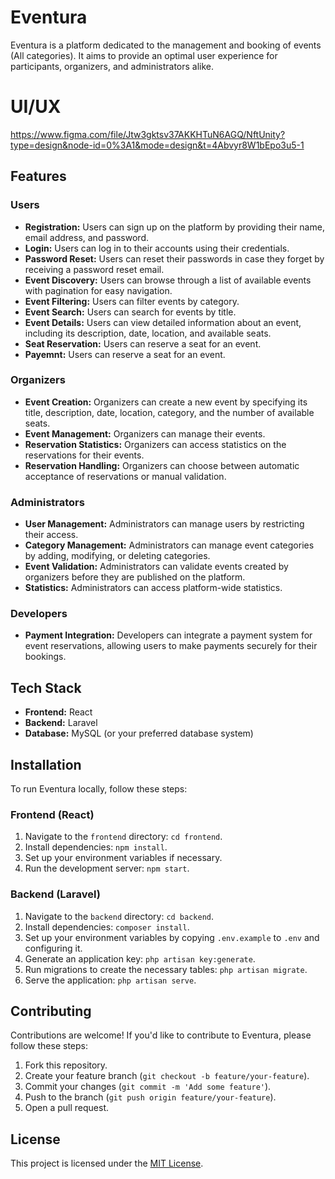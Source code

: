 # Eventura

Eventura is a platform dedicated to the management and booking of events (All categories). It aims to provide an optimal user experience for participants, organizers, and administrators alike.

# UI/UX
https://www.figma.com/file/Jtw3gktsv37AKKHTuN6AGQ/NftUnity?type=design&node-id=0%3A1&mode=design&t=4Abvyr8W1bEpo3u5-1

## Features

### Users

- **Registration:** Users can sign up on the platform by providing their name, email address, and password.
- **Login:** Users can log in to their accounts using their credentials.
- **Password Reset:** Users can reset their passwords in case they forget by receiving a password reset email.
- **Event Discovery:** Users can browse through a list of available events with pagination for easy navigation.
- **Event Filtering:** Users can filter events by category.
- **Event Search:** Users can search for events by title.
- **Event Details:** Users can view detailed information about an event, including its description, date, location, and available seats.
- **Seat Reservation:** Users can reserve a seat for an event.
- **Payemnt:** Users can reserve a seat for an event.




### Organizers

- **Event Creation:** Organizers can create a new event by specifying its title, description, date, location, category, and the number of available seats.
- **Event Management:** Organizers can manage their events.
- **Reservation Statistics:** Organizers can access statistics on the reservations for their events.
- **Reservation Handling:** Organizers can choose between automatic acceptance of reservations or manual validation.

### Administrators

- **User Management:** Administrators can manage users by restricting their access.
- **Category Management:** Administrators can manage event categories by adding, modifying, or deleting categories.
- **Event Validation:** Administrators can validate events created by organizers before they are published on the platform.
- **Statistics:** Administrators can access platform-wide statistics.

### Developers

- **Payment Integration:** Developers can integrate a payment system for event reservations, allowing users to make payments securely for their bookings.

## Tech Stack

- **Frontend:** React
- **Backend:** Laravel
- **Database:** MySQL (or your preferred database system)

## Installation

To run Eventura locally, follow these steps:

### Frontend (React)

1. Navigate to the `frontend` directory: `cd frontend`.
2. Install dependencies: `npm install`.
3. Set up your environment variables if necessary.
4. Run the development server: `npm start`.

### Backend (Laravel)

1. Navigate to the `backend` directory: `cd backend`.
2. Install dependencies: `composer install`.
3. Set up your environment variables by copying `.env.example` to `.env` and configuring it.
4. Generate an application key: `php artisan key:generate`.
5. Run migrations to create the necessary tables: `php artisan migrate`.
6. Serve the application: `php artisan serve`.

## Contributing

Contributions are welcome! If you'd like to contribute to Eventura, please follow these steps:

1. Fork this repository.
2. Create your feature branch (`git checkout -b feature/your-feature`).
3. Commit your changes (`git commit -m 'Add some feature'`).
4. Push to the branch (`git push origin feature/your-feature`).
5. Open a pull request.

## License

This project is licensed under the [MIT License](LICENSE).
